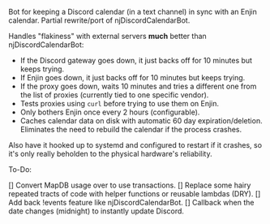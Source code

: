 Bot for keeping a Discord calendar (in a text channel) in sync with an Enjin calendar. Partial rewrite/port of njDiscordCalendarBot.

Handles "flakiness" with external servers **much** better than njDiscordCalendarBot:

 - If the Discord gateway goes down, it just backs off for 10 minutes but keeps trying.
 - If Enjin goes down, it just backs off for 10 minutes but keeps trying.
 - If the proxy goes down, waits 10 minutes and tries a different one from the list of proxies (currently tied to one specific vendor).
 - Tests proxies using `curl` before trying to use them on Enjin.
 - Only bothers Enjin once every 2 hours (configurable).
 - Caches calendar data on disk with automatic 60 day expiration/deletion. Eliminates the need to rebuild the calendar if the process crashes.
 
Also have it hooked up to systemd and configured to restart if it crashes, so it's only really beholden to the physical hardware's reliability.

To-Do:

[] Convert MapDB usage over to use transactions.
[] Replace some hairy repeated tracts of code with helper functions or reusable lambdas (DRY).
[] Add back !events feature like njDiscordCalendarBot.
[] Callback when the date changes (midnight) to instantly update Discord.
